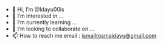 - 👋 Hi, I’m @Idayu00is
- 👀 I’m interested in ...
- 🌱 I’m currently learning ...
- 💞️ I’m looking to collaborate on ...
- 📫 How to reach me email : ismailrosmaidayu@gmail.com

<!---
Idayu00is/Idayu00is is a ✨ special ✨ repository because its README.md (this file) appears on your GitHub profile.
You can click the Preview link to take a look at your changes.
--->

